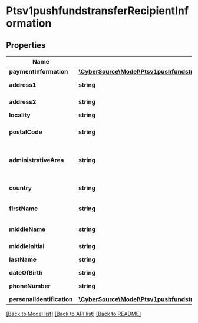 # Ptsv1pushfundstransferRecipientInformation

## Properties
Name | Type | Description | Notes
------------ | ------------- | ------------- | -------------
**paymentInformation** | [**\CyberSource\Model\Ptsv1pushfundstransferRecipientInformationPaymentInformation**](Ptsv1pushfundstransferRecipientInformationPaymentInformation.md) |  | [optional] 
**address1** | **string** | First line of the recipient&#39;s address.  Required for Mastercard Send. This field is not supported for Visa Platform Connect. | [optional] 
**address2** | **string** | Second line of the recipient&#39;s address  Optional for Mastercard Send. This field is not supported for Visa Platform Connect. | [optional] 
**locality** | **string** | Recipient city.  Required for Mastercard Send. | [optional] 
**postalCode** | **string** | Recipient postal code.  For USA, this must be a valid value of 5 digits or 5 digits hyphen 4 digits, for example &#39;63368&#39;, &#39;63368-5555&#39;. For other regions, this can be alphanumeric, length 1-10.  Mastercard Send: Required for recipients in Canada and Canadian issued cards. | [optional] 
**administrativeArea** | **string** | The recipient&#39;s province, state or territory. Conditional, required if recipient&#39;s country is USA or CAN. Must be an ISO 3166-2 uppercase alpha 2 or 3 character country subdivision code. For example, Missouri is MO.  Required only for FDCCompass.  This field is not supported for Visa Platform Connect. | [optional] 
**country** | **string** | Recipient country code. Use the ISO Standard Alpha Country Codes.  https://developer.cybersource.com/library/documentation/sbc/quickref/countries_alpha_list.pdf  Required for Mastercard Send. | [optional] 
**firstName** | **string** | First name of recipient.  Visa Platform Connect (14) Chase Paymentech (30) Mastercard Send (40)  This field is required for Mastercard Send. | [optional] 
**middleName** | **string** | Sender&#39;s middle name. This field is a passthrough, which means that CyberSource does not verify the value or modify it in any way before sending it to the processor. If the field is not required for the transaction, CyberSource does not forward it to the processor. | [optional] 
**middleInitial** | **string** | Middle Initial of recipient.  This field is supported by FDC Compass. | [optional] 
**lastName** | **string** | Last name of recipient.  Visa Platform Connect (14) Paymentech (30) Mastercard Send (40)  This field is required for Mastercard Send. | [optional] 
**dateOfBirth** | **string** | Recipient date of birth in YYYYMMDD format. | [optional] 
**phoneNumber** | **string** | Recipient phone number.  This field is supported by FDC Compass.  Mastercard Send: Max length is 15 with no dashes or spaces. | [optional] 
**personalIdentification** | [**\CyberSource\Model\Ptsv1pushfundstransferRecipientInformationPersonalIdentification**](Ptsv1pushfundstransferRecipientInformationPersonalIdentification.md) |  | [optional] 

[[Back to Model list]](../README.md#documentation-for-models) [[Back to API list]](../README.md#documentation-for-api-endpoints) [[Back to README]](../README.md)


